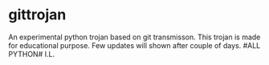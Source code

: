 # gittrojan
An experimental python trojan based on git transmisson.
This trojan is made for educational purpose.
Few updates will shown after couple of days.
#ALL PYTHON#
I.L.
